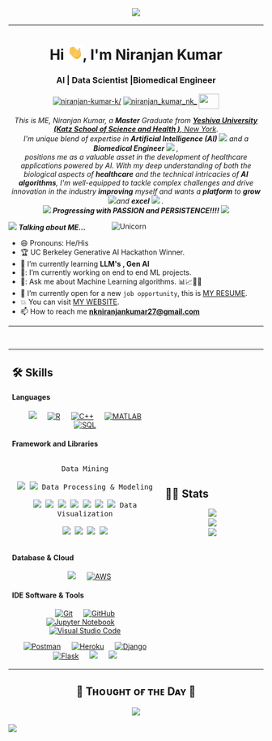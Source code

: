 <p align="center">
  <img src="https://github.com/thompsonemerson/thompsonemerson/raw/master/cover-thompson.png" height="200"/>
</p>
<hr>
<h1 align="center">Hi <img src="https://raw.githubusercontent.com/ABSphreak/ABSphreak/master/gifs/Hi.gif" width="30px">, I'm Niranjan Kumar</h1>
<h3 align="center">AI | Data Scientist |Biomedical Engineer</h3>
<p align="center">
<a href="https://linkedin.com/in/niranjan-kumar-k/" target="blank"><img align="center" src="https://raw.githubusercontent.com/rahuldkjain/github-profile-readme-generator/master/src/images/icons/Social/linked-in-alt.svg" alt="niranjan-kumar-k/" height="30" width="40" /></a>
<a href="https://instagram.com/niranjan_kumar_nk_" target="blank"><img align="center" src="https://raw.githubusercontent.com/rahuldkjain/github-profile-readme-generator/master/src/images/icons/Social/instagram.svg" alt="niranjan_kumar_nk_" height="30" width="40" /></a>
 <a href = "mailto: nkniranjankumar27@gmail.com"><img align="center" src="https://simpleicons.org/icons/gmail.svg" height="30" width="40" /></a>
</p>
</p>



<p align="center">
  <em>
    This is ME, Niranjan Kumar, a <b>Master</b> Graduate from <a href="https://www.yu.edu/katz"> <b>Yeshiva University (Katz School of Science and Health )</b>, New York</a>. <br>
    I'm unique blend of expertise in  <b>Artificial Intelligence (AI)</b> <img src="https://github.com/TheDudeThatCode/TheDudeThatCode/blob/master/Assets/Developer.gif" width="30px"> and a <b> Biomedical Engineer</b>&nbsp;<img src="https://github.com/TheDudeThatCode/TheDudeThatCode/blob/master/Assets/Designer.gif" width="36px">&nbsp,<br> positions me as a valuable asset in the development of healthcare applications powered by AI. With my deep understanding of both the biological aspects of <b>healthcare</b> and the technical intricacies of <b>AI algorithms</b>, I'm well-equipped to tackle complex challenges and drive innovation in the industry <b>improving</b> myself and wants a <b>platform</b> to <b>grow</b> <img src="https://github.com/TheDudeThatCode/TheDudeThatCode/blob/master/Assets/Rocket.gif" width="18px">and <b>excel</b> <img src="https://github.com/TheDudeThatCode/TheDudeThatCode/blob/master/Assets/Medal.gif" width="20px">&nbsp.
  </em> 
  <br>
  <img src="https://media.giphy.com/media/VgCDAzcKvsR6OM0uWg/giphy.gif" width="50" /> <b><i>Progressing with PASSION and PERSISTENCE!!!!</i></b> <img src="https://media.giphy.com/media/7j2hfyeVcDtf2/giphy.gif" width="50" />
</p>

<img align="right" width=300px alt="Unicorn" src="https://media.giphy.com/media/3ohs4BSacFKI7A717y/giphy.gif" />

<img src="https://media.giphy.com/media/ObNTw8Uzwy6KQ/giphy.gif" width="30px">&nbsp;***Talking about ME...***
- 😄  Pronouns: He/His
- :trophy: UC Berkeley Generative AI Hackathon Winner.
- 🌱 I’m currently learning **LLM's , Gen AI**
- 🔭: I’m currently working on end to end ML projects.
- 💬: Ask me about Machine Learning algorithms. 📊📈🤖🧠
- :thinking: I’m currently open for a new `job opportunity`, this is [MY RESUME]().
- :boom: You can visit [MY WEBSITE]().
- 📫 How to reach me **nkniranjankumar27@gmail.com**

<hr>

<!---

niranjankumarnk/niranjankumarnk is a ✨ special ✨ repository because its `README.md` (this file) appears on your GitHub profile.
You can click the Preview link to take a look at your changes.

--->


</br>


<table width="100%" >

 <tr>
    <td width="60%">

## 🛠️ Skills

#### Languages

<p align="center">
  &emsp;
     <a href="#"><img src="https://img.shields.io/badge/python-%234479A1.svg?&style=plastic&logo=python&logoColor=white"/></a>
  &emsp;
    <a href="#"><img alt="R" src="https://img.shields.io/badge/R-%23232F3E.svg?style=plastic&logo=R&logoColor=white"></a>
  &emsp;
    <a href="#"><img alt="C++" src="https://img.shields.io/badge/-C++-05122A?style=flat&logo=C%2B%2B&logoColor=00599C"></a>
  &emsp;
    <a href="#"><img alt="MATLAB" src="https://img.shields.io/badge/Matlab-121011?style=flat&logo=gnu-bash&logoColor=white"></a>
  &emsp;
    <a href="#"><img alt="SQL" src="https://img.shields.io/badge/SQL-276DC3?style=flat&logo=sql&logoColor=blue&color=0B2C4A"></a>
</p>


####  Framework and Libraries
</p>

<p style="display: inline-block;" align="center">
  <kbd>
    <kbd>Data Mining</kbd>
    <br>
    <br>
    <img width="80px" src="https://img.shields.io/badge/beautifulSoup4-%23007396.svg?style=plastic&logo=beautifulSoup4&logoColor=white" /> 
    <img width="60px" src="https://img.shields.io/badge/Scrapy-%23007396.svg?style=plastic&logo=Scrapy&logoColor=white" /> 
  </kbd>
  <kbd>
    <kbd>Data Processing & Modeling</kbd>
    <br>
    <br>
    <img width="80px" src="https://img.shields.io/badge/numpy-%23007396.svg?style=plastic&logo=numpy&logoColor=white" />
    <img width="80px" src="https://img.shields.io/badge/pandas-%23007396.svg?style=plastic&logo=pandas&logoColor=white" />
    <img width="80px" src="https://img.shields.io/badge/scikit-learn-%23007396.svg?style=plastic&logo=scikit-learn&logoColor=orange" />
    <img width="60px" src="https://img.shields.io/badge/scipy-%23007396.svg?style=plastic&logo=scipy&logoColor=white" />
    <img width="60px" src="https://img.shields.io/badge/Tensorflow-%23007396.svg?style=plastic&logo=Tensorflow&logoColor=white" />
    <img width="60px" src="https://img.shields.io/badge/XGBoost-%23007396.svg?style=plastic&logo=XGBoost-&logoColor=white" />
    <img width="60px" src="https://img.shields.io/badge/Statsmodel-%23007396.svg?style=plastic&logo=Statsmodel-&logoColor=white" />
  </kbd>
  <kbd>
    <kbd>Data Visualization</kbd>
    <br>
    <br>
    <img width="80px" src="https://img.shields.io/badge/Matplotlib-%23007396.svg?style=plastic&logo=Matplotlib&logoColor=white" />
    <img width="80px" src="https://img.shields.io/badge/Seaborn-%2380bfbf.svg?style=plastic&logo=Seaborn&logoColor=white" />
    <img width="60px" src="https://img.shields.io/badge/Plotly-%236f6ee6.svg?style=plastic&logo=Plotly&logoColor=white" />
    <img width="60px" src="https://img.shields.io/badge/Bokeh-%2300751e.svg?style=plastic&logo=Bokeh&logoColor=white" />
  </kbd>
  <br>
  <kbd>
</p>



#### Database & Cloud

<p align="center">
  &emsp;
     <a href="#"><img src="https://img.shields.io/badge/mysql-%234479A1.svg?&style=plastic&logo=mysql&logoColor=white"/></a>
  &emsp;
    <a href="#"><img alt="AWS" src="https://img.shields.io/badge/AWS-%23232F3E.svg?style=plastic&logo=amazon-aws&logoColor=white"></a>
</p>

#### IDE Software & Tools

<p align="center">
  &emsp;
  <a href="#"><img alt="Git" src="https://img.shields.io/badge/Git%20-%23F05033.svg?style=plastic&logo=git&logoColor=white"></a>
  &emsp;
  <a href="#"><img alt="GitHub" src="https://img.shields.io/badge/GitHub-%23181717.svg?style=plastic&logo=github&logoColor=white"></a>
  &emsp;
  <a href="#"><img alt="Jupyter Notebook" src="https://img.shields.io/badge/Jupyter%20Notebook%20-%23F37626.svg?style=plastic&logo=Jupyter%20Notebook&logoColor=white"></a>
  &emsp;
  <a href="#"><img alt="Visual Studio Code" src="https://img.shields.io/badge/Visual%20Studio%20Code-%23007ACC.svg?style=plastic&logo=visual-studio-code&logoColor=white"></a>
</p>
  <p align="center">
  &emsp;
  <a href="#"><img alt="Postman" src="https://img.shields.io/badge/Postman-%23FF6C37.svg?style=plastic&logo=postman&logoColor=white"></a>
  &emsp;
  <a href="#"><img alt="Heroku" src="https://img.shields.io/badge/Heroku-%23430098.svg?style=plastic&logo=heroku&logoColor=white"></a>
  &emsp;
  <a href="#"><img alt="Django" src="https://img.shields.io/badge/Django-%23092E20.svg?style=plastic&logo=django&logoColor=white"></a>
  &emsp;
  <a href="#"><img alt="Flask" src="https://img.shields.io/badge/Flask-%23000000.svg?style=plastic&logo=flask&logoColor=white"></a>
  &emsp;
    <a href="#"><img src="https://img.shields.io/badge/latex-%23008080.svg?&style=plastic&logo=latex&logoColor=white" /></a>
  &emsp;
    <a href="#"><img src="https://img.shields.io/badge/arduino-%23008080.svg?&style=plastic&logo=arduino&logoColor=white" /></a>
  
</p>
<!-- ![PyPI](https://img.shields.io/badge/pypi-3775A9?style=flat&logo=pypi&logoColor=white)&nbsp; -->

</td>
    <td>
  
## 📄📜 Stats


<p align="center">
  <img width="100%" src="https://github-readme-stats.vercel.app/api?username=niranjankumarnk&theme=algolia&show_icons=true&bg_color=transparent&title_color=navy&text_color=black" />
 </br>
  <img width="100%" src="https://github-readme-streak-stats.herokuapp.com/?user=niranjankumarnk"/>
 </br>
  <img width="100%" src="https://github-readme-stats.vercel.app/api/top-langs/?username=niranjankumarnk&exclude_repo=Portfolio,HomePal&langs_count=7&layout=compact&bg_color=transparent" />
</p>
     
  </td>
 </tr>
</table>



<!--Dynamic Quote card updated everyday at 12 PM--> 
<h2 align="center">🌟 Tʜᴏᴜɢʜᴛ ᴏғ ᴛʜᴇ Dᴀʏ 🌟</h2>

<!--STARTS_HERE_QUOTE_CARD-->
<p align="center">
    <img src="https://readme-daily-quotes.vercel.app/api?quote=Success%20is%20not%20final,%20failure%20is%20not%20fatal:%20It%20is%20the%20courage%20to%20continue%20that%20counts.&author=Winston%20S.%20Churchill&theme=dark&bg_color=011627&author_color=ffeb95">
</p>
<!--ENDS_HERE_QUOTE_CARD-->
















[![](https://visitcount.itsvg.in/api?id=niranjankumarnk&label=Profile%20Views&color=1&pretty=false)](https://visitcount.itsvg.in)

</div>

</details>



